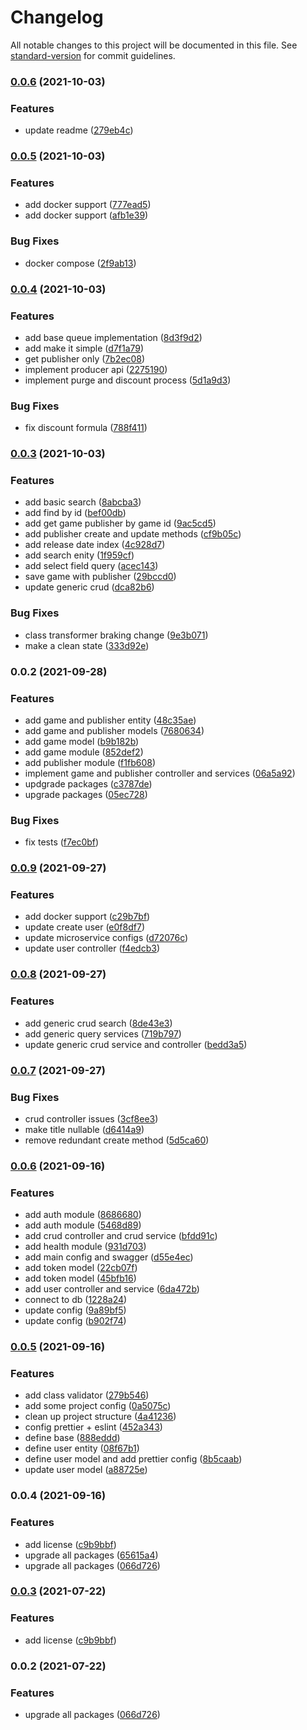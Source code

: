 # Changelog

All notable changes to this project will be documented in this file. See [standard-version](https://github.com/conventional-changelog/standard-version) for commit guidelines.

### [0.0.6](https://github.com/MRdevX/miniature-game-ms/compare/v0.0.5...v0.0.6) (2021-10-03)


### Features

* update readme ([279eb4c](https://github.com/MRdevX/miniature-game-ms/commit/279eb4ce13e898c4fd29cebda023dc6f4bb3748f))

### [0.0.5](https://github.com/MRdevX/miniature-game-ms/compare/v0.0.4...v0.0.5) (2021-10-03)


### Features

* add docker support ([777ead5](https://github.com/MRdevX/miniature-game-ms/commit/777ead532be7905d50a8efa58dba0d9db33e230a))
* add docker support ([afb1e39](https://github.com/MRdevX/miniature-game-ms/commit/afb1e3994d6a99420fa2598712c35ba32c4c7463))


### Bug Fixes

* docker compose ([2f9ab13](https://github.com/MRdevX/miniature-game-ms/commit/2f9ab134320e1d9daab9c2074dd953744e0f5b28))

### [0.0.4](https://github.com/MRdevX/miniature-game-ms/compare/v0.0.3...v0.0.4) (2021-10-03)


### Features

* add base queue implementation ([8d3f9d2](https://github.com/MRdevX/miniature-game-ms/commit/8d3f9d2297dbd31a5f679adde51392a120f83cf5))
* add make it simple ([d7f1a79](https://github.com/MRdevX/miniature-game-ms/commit/d7f1a79e46321fd59617c4076688092082e245d1))
* get publisher only ([7b2ec08](https://github.com/MRdevX/miniature-game-ms/commit/7b2ec08fdb325436e2e4f72e64a29d8cbc77f8bc))
* implement producer api ([2275190](https://github.com/MRdevX/miniature-game-ms/commit/2275190de372f9bc0157b0bbd8cbfb8d304763de))
* implement purge and discount process ([5d1a9d3](https://github.com/MRdevX/miniature-game-ms/commit/5d1a9d3954ed352b3a5ca96179b1835cc39d6e22))


### Bug Fixes

* fix discount formula ([788f411](https://github.com/MRdevX/miniature-game-ms/commit/788f411f13d109056a261e72a464078df2d3c0a5))

### [0.0.3](https://github.com/MRdevX/miniature-game-ms/compare/v0.0.2...v0.0.3) (2021-10-03)


### Features

* add basic search ([8abcba3](https://github.com/MRdevX/miniature-game-ms/commit/8abcba39c667f60d8c196d466b18d257b2b9ad7a))
* add find by id ([bef00db](https://github.com/MRdevX/miniature-game-ms/commit/bef00db94cce3d54e07f60d015e32d6071ba9839))
* add get game publisher by game id ([9ac5cd5](https://github.com/MRdevX/miniature-game-ms/commit/9ac5cd51e5e1ca61ef735709d77ced42e11204cb))
* add publisher create and update methods ([cf9b05c](https://github.com/MRdevX/miniature-game-ms/commit/cf9b05c39152f842bee5cac1a8e4f3ea561b31e5))
* add release date index ([4c928d7](https://github.com/MRdevX/miniature-game-ms/commit/4c928d725748ee975241e815c44b9080b0fa2c94))
* add search enity ([1f959cf](https://github.com/MRdevX/miniature-game-ms/commit/1f959cf817b218524e990ecda610d792ef4386db))
* add select field query ([acec143](https://github.com/MRdevX/miniature-game-ms/commit/acec14321c9aec124671c86cf5685d82d285ddda))
* save game with publisher ([29bccd0](https://github.com/MRdevX/miniature-game-ms/commit/29bccd0ca318137b157d30924e81c7983e25cba1))
* update generic crud ([dca82b6](https://github.com/MRdevX/miniature-game-ms/commit/dca82b6fa889d026d798c49d96b5a8ddc26c3937))


### Bug Fixes

* class transformer braking change ([9e3b071](https://github.com/MRdevX/miniature-game-ms/commit/9e3b0713db522c30c5b41c3ac1c3ca9a902419e5))
* make a clean state ([333d92e](https://github.com/MRdevX/miniature-game-ms/commit/333d92ef93e8dc944ca4269b3e4c65d7fb232a7f))

### 0.0.2 (2021-09-28)

### Features

- add game and publisher entity ([48c35ae](https://github.com/MRdevX/miniature-game-ms/commit/48c35aebbf0392aae0d4b14c3696e7dd1f9be937))
- add game and publisher models ([7680634](https://github.com/MRdevX/miniature-game-ms/commit/768063405f1aa16b162bbdfc6d64631a3844762f))
- add game model ([b9b182b](https://github.com/MRdevX/miniature-game-ms/commit/b9b182b22f6ae92c50baacb3a3e68ad882d72305))
- add game module ([852def2](https://github.com/MRdevX/miniature-game-ms/commit/852def229ef490c13d040e613bc7c150c59bb38f))
- add publisher module ([f1fb608](https://github.com/MRdevX/miniature-game-ms/commit/f1fb6083a5a335d14e93438f0fa1af13b2721597))
- implement game and publisher controller and services ([06a5a92](https://github.com/MRdevX/miniature-game-ms/commit/06a5a92468242297784e2aa10f70cc1f9aa1d88c))
- updgrade packages ([c3787de](https://github.com/MRdevX/miniature-game-ms/commit/c3787deb4610540b60142d423ff7f20a6e9a3a0a))
- upgrade packages ([05ec728](https://github.com/MRdevX/miniature-game-ms/commit/05ec728c74e62e2d8059253135fb4f4a9c53ce80))

### Bug Fixes

- fix tests ([f7ec0bf](https://github.com/MRdevX/miniature-game-ms/commit/f7ec0bf6a6bd35f76e3480d15a66499a2218ede3))

### [0.0.9](https://github.com/MRdevX/nestjs-microservice-kit/compare/v0.0.8...v0.0.9) (2021-09-27)

### Features

- add docker support ([c29b7bf](https://github.com/MRdevX/nestjs-microservice-kit/commit/c29b7bf45d6a08d6031a67d0cc5e61f453d57069))
- update create user ([e0f8df7](https://github.com/MRdevX/nestjs-microservice-kit/commit/e0f8df7f3f86c277dcb5a1a4d75244d92a61f8fb))
- update microservice configs ([d72076c](https://github.com/MRdevX/nestjs-microservice-kit/commit/d72076c6e68b79f51057bfecf26b6ddf92a266f6))
- update user controller ([f4edcb3](https://github.com/MRdevX/nestjs-microservice-kit/commit/f4edcb3f594ee44629006a0868638f40e8ec3d41))

### [0.0.8](https://github.com/MRdevX/nestjs-microservice-kit/compare/v0.0.7...v0.0.8) (2021-09-27)

### Features

- add generic crud search ([8de43e3](https://github.com/MRdevX/nestjs-microservice-kit/commit/8de43e3f31834c736923dfe9c5158938b59bfee5))
- add generic query services ([719b797](https://github.com/MRdevX/nestjs-microservice-kit/commit/719b79786d809e0dfd466190efb3abfbeb1dc36d))
- update generic crud service and controller ([bedd3a5](https://github.com/MRdevX/nestjs-microservice-kit/commit/bedd3a56b5058e6d8a95abbad2ab50ebeb2e09bc))

### [0.0.7](https://github.com/MRdevX/nestjs-microservice-kit/compare/v0.0.6...v0.0.7) (2021-09-27)

### Bug Fixes

- crud controller issues ([3cf8ee3](https://github.com/MRdevX/nestjs-microservice-kit/commit/3cf8ee30a65cab1aa3c78dccaaabed0ad595265e))
- make title nullable ([d6414a9](https://github.com/MRdevX/nestjs-microservice-kit/commit/d6414a9e0b09771783fabe853675f506044fba17))
- remove redundant create method ([5d5ca60](https://github.com/MRdevX/nestjs-microservice-kit/commit/5d5ca603552f5ea10ab6dc3a311c89c238558f8f))

### [0.0.6](https://github.com/MRdevX/nestjs-microservice-kit/compare/v0.0.5...v0.0.6) (2021-09-16)

### Features

- add auth module ([8686680](https://github.com/MRdevX/nestjs-microservice-kit/commit/86866805d31bd41a55c0fb6a07fb81385fb96526))
- add auth module ([5468d89](https://github.com/MRdevX/nestjs-microservice-kit/commit/5468d89e4876889ea8f4b3d80f4bcee4d10f9335))
- add crud controller and crud service ([bfdd91c](https://github.com/MRdevX/nestjs-microservice-kit/commit/bfdd91c094511057ed691745c61ccc1212ce83ce))
- add health module ([931d703](https://github.com/MRdevX/nestjs-microservice-kit/commit/931d70310fb86472f378c05892b0ac41cc31dc6c))
- add main config and swagger ([d55e4ec](https://github.com/MRdevX/nestjs-microservice-kit/commit/d55e4ec784ce059a130e726d5140991bf8ea5515))
- add token model ([22cb07f](https://github.com/MRdevX/nestjs-microservice-kit/commit/22cb07fce9671f223385911abc539a8163ea4afe))
- add token model ([45bfb16](https://github.com/MRdevX/nestjs-microservice-kit/commit/45bfb169425710eb8933a300bd4d0d606429a078))
- add user controller and service ([6da472b](https://github.com/MRdevX/nestjs-microservice-kit/commit/6da472bf83c26be911dfa2eac7434b895f41a5b5))
- connect to db ([1228a24](https://github.com/MRdevX/nestjs-microservice-kit/commit/1228a244852ef5190d56a365a041905c44159dad))
- update config ([9a89bf5](https://github.com/MRdevX/nestjs-microservice-kit/commit/9a89bf5748becd69d7bde1de5f6bd832783dde58))
- update config ([b902f74](https://github.com/MRdevX/nestjs-microservice-kit/commit/b902f7462e7ac835efad37d1c9c87ad9b5be8480))

### [0.0.5](https://github.com/MRdevX/nestjs-microservice-kit/compare/v0.0.4...v0.0.5) (2021-09-16)

### Features

- add class validator ([279b546](https://github.com/MRdevX/nestjs-microservice-kit/commit/279b5464b55b27c3b304a3bef9912e3241a32c06))
- add some project config ([0a5075c](https://github.com/MRdevX/nestjs-microservice-kit/commit/0a5075ce4f4230855f981d8ae95e72446ad68c64))
- clean up project structure ([4a41236](https://github.com/MRdevX/nestjs-microservice-kit/commit/4a4123692a38efc55a35fe5a57cd332bca9957ac))
- config prettier + eslint ([452a343](https://github.com/MRdevX/nestjs-microservice-kit/commit/452a3436bb90cf7367efa98cdcf4a91c8f1e2d69))
- define base ([888eddd](https://github.com/MRdevX/nestjs-microservice-kit/commit/888edddeac12092d60d3187340d950d6ea449307))
- define user entity ([08f67b1](https://github.com/MRdevX/nestjs-microservice-kit/commit/08f67b1f90ca008f1fd742901ca24743fac9a7ec))
- define user model and add prettier config ([8b5caab](https://github.com/MRdevX/nestjs-microservice-kit/commit/8b5caab502c6aea08e7e18b064ec941e05d22e0c))
- update user model ([a88725e](https://github.com/MRdevX/nestjs-microservice-kit/commit/a88725e7bdd89f102ae9bb6816a2643339e68044))

### 0.0.4 (2021-09-16)

### Features

- add license ([c9b9bbf](https://github.com/MRdevX/nestjs-microservice-kit/commit/c9b9bbf60aa0da53eb8c773f7c21e491c3c501a1))
- upgrade all packages ([65615a4](https://github.com/MRdevX/nestjs-microservice-kit/commit/65615a4415480c36798c2a436eedf5192c538027))
- upgrade all packages ([066d726](https://github.com/MRdevX/nestjs-microservice-kit/commit/066d72678c2b5c3ab3eb35c0f53763456ad066f4))

### [0.0.3](https://github.com/MRdevX/nestjs-microservice-kit/compare/v0.0.2...v0.0.3) (2021-07-22)

### Features

- add license ([c9b9bbf](https://github.com/MRdevX/nestjs-microservice-kit/commit/c9b9bbf60aa0da53eb8c773f7c21e491c3c501a1))

### 0.0.2 (2021-07-22)

### Features

- upgrade all packages ([066d726](https://github.com/MRdevX/nestjs-microservice-kit/commit/066d72678c2b5c3ab3eb35c0f53763456ad066f4))
